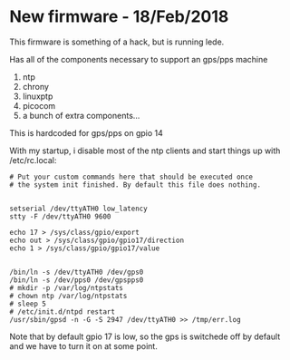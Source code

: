 # New firmware - 18/Feb/2018

This firmware is something of a hack, but is running lede.

Has all of the components necessary to support an gps/pps machine

1. ntp
2. chrony
3. linuxptp
4. picocom
5. a bunch of extra components...

This is hardcoded for gps/pps on gpio 14

With my startup, i disable most of the ntp clients and start things
up with /etc/rc.local:

```
# Put your custom commands here that should be executed once
# the system init finished. By default this file does nothing.


setserial /dev/ttyATH0 low_latency 
stty -F /dev/ttyATH0 9600 

echo 17 > /sys/class/gpio/export
echo out > /sys/class/gpio/gpio17/direction
echo 1 > /sys/class/gpio/gpio17/value


/bin/ln -s /dev/ttyATH0 /dev/gps0
/bin/ln -s /dev/pps0 /dev/gpspps0
# mkdir -p /var/log/ntpstats
# chown ntp /var/log/ntpstats
# sleep 5
# /etc/init.d/ntpd restart
/usr/sbin/gpsd -n -G -S 2947 /dev/ttyATH0 >> /tmp/err.log

```

Note that by default gpio 17 is low, so the gps is switchede off
by default and we have to turn it on at some point.
